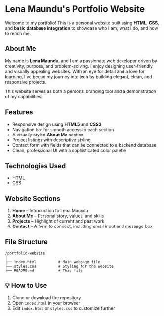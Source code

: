
# Lena Maundu's Portfolio Website

Welcome to my portfolio! This is a personal website built using **HTML**, **CSS**, and **basic database integration** to showcase who I am, what I do, and how to reach me.

## About Me

My name is **Lena Maundu**, and I am a passionate web developer driven by creativity, purpose, and problem-solving. I enjoy designing user-friendly and visually appealing websites. With an eye for detail and a love for learning, I’ve begun my journey into tech by building elegant, clean, and responsive projects.

This website serves as both a personal branding tool and a demonstration of my capabilities.

## Features

- Responsive design using **HTML5** and **CSS3**
- Navigation bar for smooth access to each section
- A visually styled **About Me** section
- Project listings with descriptive styling
- Contact form with fields that can be connected to a backend database
- Clean, professional UI with a sophisticated color palette

## Technologies Used

- HTML
- CSS


## Website Sections

1. **Home** – Introduction to Lena Maundu
2. **About Me** – Personal story, values, and skills
3. **Projects** – Highlight of current and past work
4. **Contact** – A form to connect, including email input and message box

##  File Structure

```
/portfolio-website
│
├── index.html          # Main webpage file
├── styles.css          # Styling for the website            
├── README.md           # This file
```

## 💡 How to Use

1. Clone or download the repository
2. Open `index.html` in your browser
3. Edit `index.html` or `styles.css` to customize further

